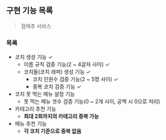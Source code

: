 ## 구현 기능 목록

> 점메추 서비스

### 목록

- 코치 생성 기능 ✓
    - 이름 규칙 검증 기능(2 ~ 4글자 사이) ✓
    - 코치들(코치 래퍼) 생성 기능 ✓
        - 코치 인원수 검증 기능(2 ~ 5명 사이) ✓
        - 중복 코치 검증 기능 ✓
- 코치 못 먹는 메뉴 설정 기능
    - 못 먹는 메뉴 갯수 검증 기능(0 ~ 2개 사이, 공백 시 0으로 처리)
- 카테고리 추천 기능
    - **최대 2회까지의 카테고리 중복 가능**
- 메뉴 추천 기능
    - **각 코치 기준으로 중복 없음**